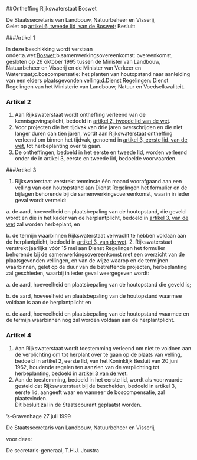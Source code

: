 <meta http-equiv='Content-Type' content='text/html; charset=utf-8' />

##Ontheffing Rijkswaterstaat Boswet

De Staatssecretaris van Landbouw, Natuurbeheer en Visserij,  
Gelet op [artikel 6, tweede lid, van de Boswet](../../../../../wet/boswet/BWBR0002357/README.md);
Besluit:     

###Artikel 1 

In deze beschikking wordt verstaan onder:a.wet:[Boswet](../../../../../wet/boswet/BWBR0002357/README.md);b.samenwerkingsovereenkomst: overeenkomst, gesloten op 26 oktober 1995 tussen de Minister van Landbouw, Natuurbeheer en Visserij en de Minister van Verkeer en Waterstaat;c.boscompensatie: het planten van houtopstand naar aanleiding van een elders plaatsgevonden velling;d.Dienst Regelingen: Dienst Regelingen van het Ministerie van Landbouw, Natuur en Voedselkwaliteit.

### Artikel  2  

1.  Aan Rijkswaterstaat wordt ontheffing verleend van de kennisgevingsplicht, bedoeld in [artikel 2, tweede lid van de wet](../../../../../wet/boswet/BWBR0002357/README.md).   
2.  Voor projecten die het tijdvak van drie jaren overschrijden en die niet langer duren dan tien jaren, wordt aan Rijkswaterstaat ontheffing verleend om binnen het tijdvak, genoemd in [artikel 3, eerste lid, van de wet](../../../../../wet/boswet/BWBR0002357/README.md), tot herbeplanting over te gaan.   
3.  De ontheffingen, bedoeld in het eerste en tweede lid, worden verleend onder de in artikel 3, eerste en tweede lid, bedoelde voorwaarden.   

###Artikel 3 

1. Rijkswaterstaat verstrekt tenminste één maand voorafgaand aan een velling van een houtopstand aan Dienst Regelingen het formulier en de bijlagen behorende bij de samenwerkingsovereenkomst, waarin in ieder geval wordt vermeld:

a. de aard, hoeveelheid en plaatsbepaling van de houtopstand, die geveld wordt en die in het kader van de herplantplicht, bedoeld in [artikel 3, van de wet](../../../../../wet/boswet/BWBR0002357/README.md) zal worden herbeplant, en

b. de termijn waarbinnen Rijkswaterstaat verwacht te hebben voldaan aan de herplantplicht, bedoeld in [artikel 3, van de wet](../../../../../wet/boswet/BWBR0002357/README.md).
2. Rijkswaterstaat verstrekt jaarlijks vóór 15 mei aan Dienst Regelingen het formulier behorende bij de samenwerkingsovereenkomst met een overzicht van de plaatsgevonden vellingen, en van de wijze waarop en de termijnen waarbinnen, gelet op de duur van de betreffende projecten, herbeplanting zal geschieden, waarbij in ieder geval weergegeven wordt:

a. de aard, hoeveelheid en plaatsbepaling van de houtopstand die geveld is;

b. de aard, hoeveelheid en plaatsbepaling van de houtopstand waarmee voldaan is aan de herplantplicht en

c. de aard, hoeveelheid en plaatsbepaling van de houtopstand waarmee en de termijn waarbinnen nog zal worden voldaan aan de herplantplicht. 

### Artikel  4  

1.  Aan Rijkswaterstaat wordt toestemming verleend om niet te voldoen aan de verplichting om tot herplant over te gaan op de plaats van velling, bedoeld in artikel 2, eerste lid, van het Koninklijk Besluit van 20 juni 1962, houdende regelen ten aanzien van de verplichting tot herbeplanting, bedoeld in [artikel 3 van de wet](../../../../../wet/boswet/BWBR0002357/README.md).   
2.  Aan de toestemming, bedoeld in het eerste lid, wordt als voorwaarde gesteld dat Rijkswaterstaat bij de bescheiden, bedoeld in artikel 3, eerste lid, aangeeft waar en wanneer de boscompensatie, zal plaatsvinden.  
Dit besluit zal in de Staatscourant geplaatst worden.   

’s-Gravenhage 
27 juli 1999    

De 
Staatssecretaris van Landbouw, Natuurbeheer en Visserij,

voor deze:

De 
secretaris-generaal, 
T.H.J. Joustra      
